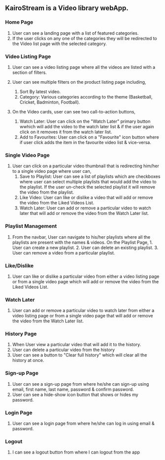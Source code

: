 ## KairoStream is a Video library webApp.

### Home Page

1. User can see a landing page with a list of featured categories.
2. If the user clicks on any one of the categories they will be redirected to the Video list page with the selected category.


### Video Listing Page
1. User can see a video listing page where all the videos are listed with a section of filters.
2. User can see multiple filters on the product listing page including,
     1. Sort By latest video. 
     2. Category: Various categories according to the theme (Basketball, Cricket, Badminton, Football).
 
3. On the Video cards, user can see two call-to-action buttons,
     1. Watch Later: User can click on the  "Watch Later" primary button wwhich will add the video to the watch later list & if the user again click on it removes it from the watch later list.
     2. Add to Favourites: User can click on a "Favourite" icon button where if user click adds the item in the favourite video list & vice-versa.
     


### Single Video Page

1. User can click on a particular video thumbnail that is redirecting him/her to a single video page where user can,
      1. Save to Playlist: User can see a list of playlists which are checkboxes where user can select multiple playlists that would add the video to the playlist. If the user un-check the selected playlist it will remove the video from the playlist.
      2. Like Video: User can like or dislike a video that will add or remove the video from the Liked Videos List.
      3. Watch Later: User can add or remove a particular video to watch later that will add or remove the video from the Watch Later list.
      
      

### Playlist Management


1. From the navbar, User can navigate to his/her playlists where all the playlists are present with the names & videos. On the Playlist Page,
            1. User can create a new playlist.
            2. User can delete an existing playlist.
            3. User can remove a video from a particular playlist.



### Like/Dislike

1. User can like or dislike a particular video from either a video listing page or from a single video page which will add or remove the video from the Liked Videos List.


### Watch Later

1. User can add or remove a particular video to watch later from either a video listing page or from a single video page that will add or remove the video from the Watch Later list.


### History Page

1. When User view a particular video that will add it to the history. 
2. User can delete a particular video from the history
3. User can see a button to "Clear full history" which will clear all the history at once.


### Sign-up Page

1. User can see a sign-up page from where he/she can sign-up using email, first name, last name, password & confirm password.
2. User can see a hide-show icon button that shows or hides my password.


### Login Page

1. User can see a login page from where he/she can log in using email & password.


### Logout

1. I can see a logout button from where I can logout from the app
